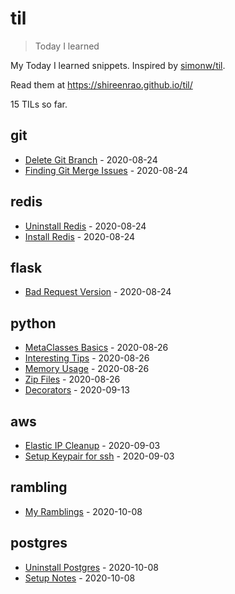 # til

> Today I learned

My Today I learned snippets. Inspired by [simonw/til](https://github.com/simonw/til).

Read them at https://shireenrao.github.io/til/

<!-- count starts -->15<!-- count ends --> TILs so far.

<!-- index starts -->
## git

* [Delete Git Branch](git/delete-git-branch.md) - 2020-08-24
* [Finding Git Merge Issues](git/find-merge-issues.md) - 2020-08-24

## redis

* [Uninstall Redis](redis/uninstall-redis.md) - 2020-08-24
* [Install Redis](redis/install-redis.md) - 2020-08-24

## flask

* [Bad Request Version](flask/bad-request.md) - 2020-08-24

## python

* [MetaClasses Basics](python/metaclasses-basics.md) - 2020-08-26
* [Interesting Tips](python/interesting-tips.md) - 2020-08-26
* [Memory Usage](python/memory-usage.md) - 2020-08-26
* [Zip Files](python/zipfiles.md) - 2020-08-26
* [Decorators](python/decorators.md) - 2020-09-13

## aws

* [Elastic IP Cleanup](aws/elastic_ip_cleanup.md) - 2020-09-03
* [Setup Keypair for ssh](aws/setup_keypair_for_ssh.md) - 2020-09-03

## rambling

* [My Ramblings](rambling/rambling.md) - 2020-10-08

## postgres

* [Uninstall Postgres](postgres/uninstall_postgres.md) - 2020-10-08
* [Setup Notes](postgres/setup_notes.md) - 2020-10-08
<!-- index ends -->
